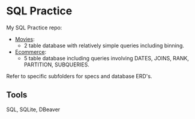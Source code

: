 # SQL Practice

My SQL Practice repo:
- [Movies](https://github.com/lorcanrae/SQL-practice/tree/master/movies-database):
  - 2 table database with relatively simple queries including binning.
- [Ecommerce](https://github.com/lorcanrae/SQL-practice/tree/master/ecommerce-database):
  - 5 table database including queries involving DATES, JOINS, RANK, PARTITION, SUBQUERIES.

Refer to specific subfolders for specs and database ERD's.

## Tools

SQL, SQLite, DBeaver
